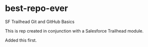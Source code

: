 # best-repo-ever
SF Trailhead Git and GitHub Basics

This is rep created in conjunction with a Salesforce Trailhead module.

Added this first.
